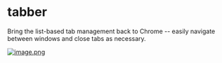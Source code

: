 # tabber

Bring the list-based tab management back to Chrome -- easily navigate between windows and close tabs as necessary.

[![image.png](https://i.postimg.cc/L8W5gHfc/image.png)](https://postimg.cc/MnyqhJ95)
